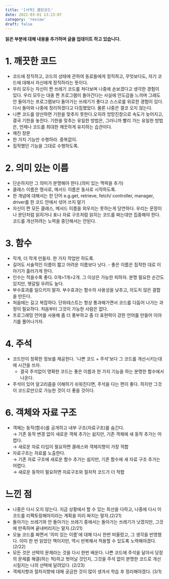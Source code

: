 ```yaml
---
title: '[서적] 클린코드'
date: 2022-03-01 13:23:07
category: 'review'
draft: false
---
```


**읽은 부분에 대해 내용을 추가하며 글을 업데이트 하고 있습니다.**

# 1. 깨끗한 코드
- 코드에 정직하고, 코드의 상태에 관하여 동료들에게 정직하고, 무엇보다도, 자기 코드에 대해서 자신에게 정직하라는 뜻이다.
- 우리 모두는 자신이 짠 쓰레기 코드를 쳐다보며 나중에 손보겠다고 생각한 경험이 있다. 우리 모두는 대충 짠 프로그램이 돌아간다는 사실에 안도감을 느끼며 그래도 안 돌아가는 프로그램보다 돌아가는 쓰레기가 좋다고 스스로를 위로한 경험이 있다. 다시 돌아와 나중에 정리하겠다고 다짐했었다. 물론 나중은 결코 오지 않는다.
- 나쁜 코드를 양산하면 기한을 맞추지 못한다.오히려 엉망진창으로 속도가 늦어지고, 결국 기한을 놓친다. 기한을 맞추는 유일한 방법은, 그러니까 빨리 가는 유일한 방법은, 언제나 코드를 최대한 깨끗하게 유지하는 습관이다.
- 깨진 창문
- 한 가지 기능만 수행하라. 중복없이.
- 짐작했던 기능을 그대로 수행하도록.

# 2. 의미 있는 이름
- 단순하지만 그 의미가 분명해야 한다.(의미 있는 맥락을 추가)
- 클래스 이름은 명사로, 메서드 이름은 동사로 시작하도록.
- 한 개념에 대해서는 한 단어 e.g.get, retrieve, fetch/ controller, manager, driver를 한 코드 안에서 섞어 쓰지 말기
- 자신이 짠 모든 클래스, 메서드 이름을 외우지는 못하는게 당연하다. 우리는 문장이나 문단처럼 읽히거나 표나 자료 구조처럼 읽히는 코드를 짜는데만 집중해야 한다. 코드를 개선하려는 노력을 중단해서는 안된다. 
# 3. 함수
- 작게, 더 작게 만들자. 한 가지 작업만 하도록.
- 길어도 서술적인 이름이 짧고 어려운 이름보다 낫다. - 좋은 이름은 짐작한 대로 이야기가 흘러가게 한다.
- 인수는 적을수록 좋다. 0개>1개>2개. 그 이상은 가능한 피하자. 분명 필요한 순간도 있지만, 헷갈릴 우려도 높다.
- 부수효과를 일으키지 말자. 부수효과는 함수의 사용성을 낮추고, 의도치 않은 결합을 만든다.
- 처음에는 길고 복잡하다. 단위테스트는 항상 통과해가면서 코드를 다듬어 나가는 과정이 필요하다. 처음부터 그것이 가능한 사람은 없다.
- 프로그래밍 언어를 사용해 좀 더 풍부하고 좀 더 표현력이 강한 언어를 만들어 이야기를 풀어나가자.

# 4. 주석
- 코드만이 정확한 정보를 제공한다. '나쁜 코드 + 주석'보다 그 코드를 개선시키는데에 시간을 쓰자.
  - 결국 주석없이 명확한 코드는 좋은 이름과 한 가지 기능을 하는 분명한 함수에서 나온다.
- 주석이 있어 알고리즘을 이해하기 쉬워진다면, 주석을 다는 편이 좋다. 하지만 그것이 코드로만으로 가능한 것이 더 좋을 것이다.

# 6. 객체와 자료 구조
- 객체는 동작(함수)를 공개하고 내부 구조(자료구조)를 숨긴다.  
  → 기존 동작 변경 없이 새로운 객체 추가는 쉽지만, 기존 객체에 새 동작 추가는 어렵다.  
  → 새로운 자료 타입이 필요하면 클래스와 객체지향이 가장 적합  
- 자료구조는 자료를 노출한다.  
  → 기존 자료 구조에 새로운 함수 추가는 쉽지만, 기존 함수에 새 자료 구조 추가는 어렵다.  
  → 새로운 동작이 필요하면 자료구조와 절차적 코드가 더 적합  
# 느낀 점
- 나중은 다시 오지 않는다. 지금 상황에서 할 수 있는 최선을 다하고, 나중에 다시 이 코드를 리팩토링해야지라는 계획을 미리 짜지는 말자.(2/21)
- 돌아가는 쓰레기와 안 돌아가는 쓰레기 중에서는 돌아가는 쓰레기가 낫겠지만, 그것에 만족하며 끝내버리지는 말자.(2/21)
- 오늘 코드를 짜면서 '의미 있는 이름'에 대해 다시 한번 떠올렸고, 그 생각을 반영했다. 이미 한 번 읽었던 책이지만, 역시 반복해서 적용할 수 있도록 노력해야겠다. (2/22)
- 모든 것은 선택의 문제라는 것을 다시 한번 배운다. 나쁜 코드에 주석을 달아서 당장의 문제를 해결(하는 척)하고 벗어날 것인지, 그것을 주석 없이 분명한 코드로 개선시킬지는 나의 선택에 달려있다. (2/23)
- 객체지향과 절차지향에 대해 궁금한 것이 많이 생겨서 학습 후 정리해야겠다. (3/1)